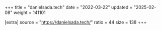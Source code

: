 +++
title = "danielsada.tech"
date = "2022-03-22"
updated = "2025-02-08"
weight = 141101

[extra]
source = "https://danielsada.tech/"
ratio = 44
size = 138
+++

